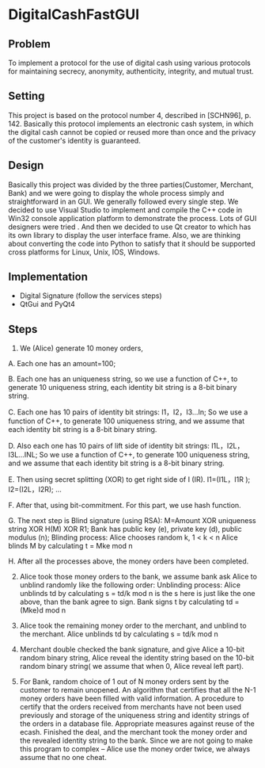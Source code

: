 # DigitalCashFastGUI

## Problem

To implement a protocol for the use of digital cash using various protocols for maintaining secrecy, anonymity, authenticity, integrity, and mutual trust.

## Setting

This project is based on the protocol number 4, described in [SCHN96], p. 142. Basically this protocol implements an electronic cash system, in which the digital cash cannot be copied or reused more than once and the privacy of the customer's identity is guaranteed.

## Design

Basically this project was divided by the three parties(Customer, Merchant, Bank) and we were going to display the whole process simply and straightforward in an GUI. We generally followed every single step. We decided to use Visual Studio to implement and compile the C++ code in Win32 console application platform to demonstrate the process. Lots of GUI designers were tried . And then we decided to use Qt creator to which has its own library to display the user interface frame. Also, we are thinking about converting the code into Python to satisfy that it should be supported cross platforms for Linux, Unix, IOS, Windows. 

## Implementation

-	Digital Signature (follow the services steps)
-	QtGui and PyQt4

## Steps

1.	We (Alice) generate 10 money orders, 

A.	Each one has an amount=100;

B.	Each one has an uniqueness string, so we use a function of C++, to generate 10 uniqueness string, each identity bit string is a 8-bit binary string. 

C.	Each one has 10 pairs of identity bit strings: I1，I2，I3…In; So we use a function of C++, to generate 100 uniqueness string, and we assume that each identity bit string is a 8-bit binary string.

D.	Also each one has 10 pairs of lift side of identity bit strings: I1L，I2L，I3L…INL; So we use a function of C++, to generate 100 uniqueness string, and we assume that each identity bit string is a 8-bit binary string. 

E.	Then using secret splitting (XOR) to get right side of I (IR). I1=(I1L，I1R ); I2=(I2L，I2R); …

F.	After that, using bit-commitment. For this part, we use hash function.

G.	The next step is Blind signature (using RSA):
M=Amount XOR uniqueness string XOR H(M) XOR R1;
      Bank has public key (e), private key (d), public modulus (n);
      Blinding process:
      Alice chooses random k, 1 < k < n
      Alice blinds M by calculating
t = Mke mod n

H.	After all the processes above, the money orders have been completed.

2.	Alice took those money orders to the bank, we assume bank ask Alice to unblind randomly like the following order:
Unblinding process:
Alice unblinds td by calculating
	s = td/k mod n
is the s here is just like the one above, than the bank agree to sign.
Bank signs t by calculating
		td = (Mke)d mod n

3.	Alice took the remaining money order to the merchant, and unblind to the merchant.
Alice unblinds td by calculating
s = td/k mod n

4.	Merchant double checked the bank signature, and give Alice a 10-bit random binary string, Alice reveal the identity string based on the 10-bit random binary string( we assume that when 0, Alice reveal left part).

5.	For Bank, random choice of 1 out of N money orders sent by the customer to remain unopened. An algorithm that certifies that all the N-1 money orders have been filled with valid information. A procedure to certify that the orders received from merchants have not been used previously and storage of the uniqueness string and identity strings of the orders in a database file. Appropriate measures against reuse of the ecash. Finished the deal, and the merchant took the money order and the revealed identity string to the bank. Since we are not going to make this program to complex – Alice use the money order twice, we always assume that no one cheat.
